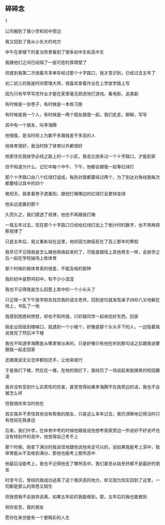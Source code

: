 ## 碎碎念
1

公司搬到了我小学和初中旁边

我又回到了我从小长大的地方

中午在家楼下的麦当劳里看到了很多初中生和高中生

我跟他们之间已经隔了一层可悲的厚障壁了

但直到我第二次骑着共享单车经过那个十字路口，我才意识到，已经过去五年了

初二初三的我是时间管理大师，很喜欢拿着作业在上学放学路上写

因为只有早早写完作业才能在家里毫无顾虑地打游戏、看电影、追美剧

有时候是一张卷子，有时候是一本练习册

有时候是我一个人，有时候是一两个朋友跟我一起，我们走走，聊聊，写写

其中有一个朋友，叫李海腾

他很瘦，是当时班上为数不多跟我差不多高的人

他体育很好，我当时除了体育以外都很好

他家住在我放学必经之路上的一个小区，我会比他多过一个十字路口，才能到家

但不知道为什么，记忆中每个中午、下午，他都会跟我一起等红绿灯

那个十字路口由八个红绿灯组成，每到对面都要经过两个，为了到达对角线我每次都要经过其中的四个

艳阳天，我拿着卷子遮着阳，跟他打赌哪边的红绿灯会更快变绿

他永远是赢的那个

久而久之，我们摸透了规律，他也不再跟我打赌

一晃五年过去，现在那个十字路口已经给红绿灯加上了倒计时的数字，也不用再观察规律了

只是五年后，我又重新站在这里，他却因为肺癌死在了高三那年的寒假

我早已不记得我是怎么跟他熟络起来的了，可能是跟班上其他男生一样，会放学之后一起在学校操场上练体育

那个时候的我体育真的很差，不能及格的那种

我的初中是野鸡初中，有不少小混混

我也不记得我是怎么招惹上其中的一个小头头了

只记得一天下午放学刚去找完我的语文老师，回到座位就发现桌子四仰八叉地躺在地上，书乱了一地

我感到困惑和愤怒，却也不知所措，只好跟同学一起收拾好东西，回家

刚走出班级到楼梯口，就遇到一个小矮个，好像是那个头头手下的人，一边指着我说我完了然后冲下楼

我也不知道李海腾是从哪里冒出来的，只是好像只有他在听到那句话之后跟我说要跟我一起走回家

还跟我说无论怎样都别还手，让他来就行

于是我们下楼，然后在一楼，在他的阻拦下，我经历了一场说起来挺搞笑的校园霸凌

我并没有受到什么实质性的伤害，甚至觉得如果李海腾不在我旁边的话，我也不会被怎么样

但我很庆幸当时他在

其实我并不责怪其他没有帮我的朋友，只是这么多年过去，我仍清晰地记得当时只有他站在我身边

后来，我们升学，在体育中考的时候他跟我说他想考我家旁边一所说好不好说坏也没有特别坏的高中，他觉得自己考不上

那个时候，刚拿下满分的我自信地跟他说他肯定可以的，说如果我能考上深中，我体育能从不及格到满分，那他也能考上那所高中

他最后没能考上，我也不记得他去了哪所高中，我们甚至从始至终都不是最好的朋友

时至今日，曾经的我成功逃离了这个我厌恶的地方，却又因为现实回到了这里，一切都是那么的熟悉又陌生

但我想我不会放弃逃离，如果五年前的我能做到，那，五年后的我也能做到

祝你安息，我的朋友

愿你在来世能有一个更精彩的人生